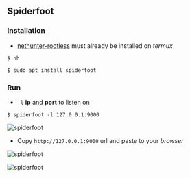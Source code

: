 ## Spiderfoot

### Installation

* [nethunter-rootless](../nethunter-rootless) must already be installed on _termux_ 

```
$ nh
```
```
$ sudo apt install spiderfoot
```
### Run

* `-l` __ip__ and __port__ to listen on

```
$ spiderfoot -l 127.0.0.1:9000
```

![spiderfoot](https://i.ibb.co/bFzsv04/spiderfoot.jpg)

* Copy `http://127.0.0.1:9000` url and paste to your _browser_

![spiderfoot](https://i.ibb.co/vqdpgM9/spiderfoot.jpg)

![spiderfoot](https://i.ibb.co/YQxtwrn/spiderfoot.jpg)
